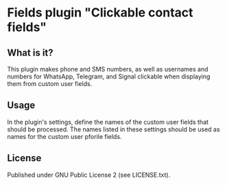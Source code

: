 # Fields plugin "Clickable contact fields"

## What is it?

This plugin makes phone and SMS numbers, as well as usernames and numbers for WhatsApp, Telegram, and Signal clickable when displaying them from custom user fields.

## Usage

In the plugin's settings, define the names of the custom user fields that should be processed. The names listed in these settings should be used as names for the custom user pforile fields.

## License

Published under GNU Public License 2 (see LICENSE.txt).
